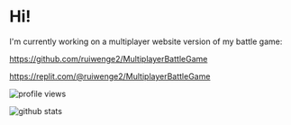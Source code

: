 # Hi!

I'm currently working on a multiplayer website version of my battle game: 

https://github.com/ruiwenge2/MultiplayerBattleGame

https://replit.com/@ruiwenge2/MultiplayerBattleGame

![profile views](https://komarev.com/ghpvc/?username=ruiwenge2&color=blue&type=.svg)

![github stats](https://github-readme-stats.vercel.app/api?username=ruiwenge2&show_icons=true&theme=radical&type=.svg)